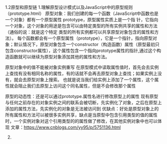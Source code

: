 1.2原型和原型链
1.理解原型设计模式以及JavaScript中的原型规则（prototype.html）
  原型对象：我们创建的每一个函数（JavaScript中函数也是一个对象）都有一个原型属性 prototype，原型属性实质上是一个指           针，它指向一个对象，这个对象的用途是包含可以由特定类型的所有实例共享的属性和方法（通俗的说：就是这个特定           类型的所有实例都可以共享原型对象包含的属性和方法）。
  每个函数都会有一个原型属性（prototype），它是一个指针，指向原型对象；默认情况下，原型对象包含一个constructor（构造函数）属性（原型最初只包含constructor属性），这个属性包含一个指向prototype属性的指针,通过这个构造函数就可以继续为原型对象添加其他的属性和方法。

  原型对象中的值不能被对象实例重写
  在原型模式中读取属性值时，首先会去实例上查找有没有相同名称的属性，有的话就不会再去原型对象上查找；如果实例上没有，就会去原型对象上搜索。
  也就是说当我们给实例上添加了一个属性，这个属性就会阻止我们去原型上访问这个同名属性，但是不会修改那个属性

  原型的动态性：还是可以通过prototype.属性名进行修改原型上的属性
  现有原型与任何之前存在的对象实例之间的联系会被切断，先实例化了对象，之后在原型上添加的属性方法，先实例化的对象是无法被访问到
  优缺点：好处是原型对象上的所有属性和方法可以被很多实例共享，缺点是当原型中包含引用类型的值的属性时，一个实例对象对这个引用类型的的属性做了修改，在其他实例对象中也可以体现
  文章：https://www.cnblogs.com/yy95/p/5751136.html

  2.